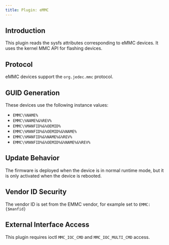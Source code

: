 ```yaml
---
title: Plugin: eMMC
---
```


## Introduction

This plugin reads the sysfs attributes corresponding to eMMC devices.
It uses the kernel MMC API for flashing devices.

## Protocol

eMMC devices support the `org.jedec.mmc` protocol.

## GUID Generation

These devices use the following instance values:

* `EMMC\%NAME%`
* `EMMC\%NAME%&%REV%`
* `EMMC\%MANFID%&%OEMID%`
* `EMMC\%MANFID%&%OEMID%&%NAME%`
* `EMMC\%MANFID%&%NAME%&%REV%`
* `EMMC\%MANFID%&%OEMID%&%NAME%&%REV%`

## Update Behavior

The firmware is deployed when the device is in normal runtime mode, but it is
only activated when the device is rebooted.

## Vendor ID Security

The vendor ID is set from the EMMC vendor, for example set to `EMMC:{$manfid}`

## External Interface Access

This plugin requires ioctl `MMC_IOC_CMD` and `MMC_IOC_MULTI_CMD` access.
